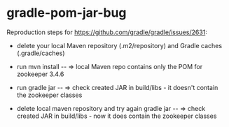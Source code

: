 # gradle-pom-jar-bug

Reproduction steps for https://github.com/gradle/gradle/issues/2631:
- delete your local Maven repository (.m2/repository) and Gradle caches (.gradle/caches)
- run mvn install
-- => local Maven repo contains only the POM for zookeeper 3.4.6
- run gradle jar
-- => check created JAR in build/libs - it doesn't contain the zookeeper classes

- delete local maven repository and try again gradle jar
-- => check created JAR in build/libs - now it does contain the zookeeper classes

